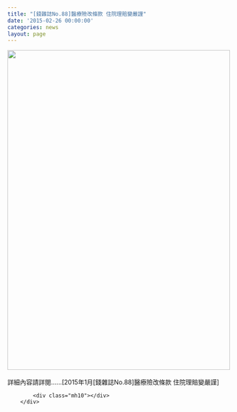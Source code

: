 ```yaml
---
title: "[錢雜誌No.88]醫療險改條款 住院理賠變嚴謹"
date: '2015-02-26 00:00:00'
categories: news
layout: page
---
```


<div class="text">
			<div>
	<img alt="" src="http://www.leishan.com.tw/UserFiles/images/%E7%A3%8A%E5%B1%B1%E6%96%B0%E8%81%9E/%E7%A3%8A%E5%B1%B1%E9%9B%9C%E8%AA%8C/2015%E5%B9%B41%E6%9C%88%5B%E9%8C%A2%E9%9B%9C%E8%AA%8CNo.88%5D%E9%86%AB%E7%99%82%E9%9A%AA%E6%94%B9%E6%A2%9D%E6%AC%BE%20%E4%BD%8F%E9%99%A2%E7%90%86%E8%B3%A0%E8%AE%8A%E5%9A%B4%E8%AC%B9P.116.jpg" style="width: 500px; height: 719px;"></div>
<div>
	&nbsp;</div>
<div>
	詳細內容請詳閱......[2015年1月[錢雜誌No.88]醫療險改條款 住院理賠變嚴謹]</div>

			<div class="mh10"></div>
		</div>